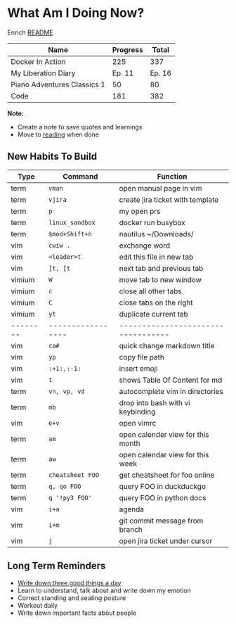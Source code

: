 # What Am I Doing Now?

Enrich [README](./readmereadme.md)

| Name                        | Progress | Total  |
| --------------------------- | -------- | ------ |
| Docker In Action            | 225      | 337    |
| My Liberation Diary         | Ep. 11   | Ep. 16 |
| Piano Adventures Classics 1 | 50       | 80     |
| Code                        | 181      | 382    |

**Note:**

- Create a note to save quotes and learnings
- Move to [reading](./reading.md) when done

## New Habits To Build

| Type     | Command           | Function                           |
| -------- | ----------------- | ---------------------------------- |
| term     | `vman`            | open manual page in vim            |
| term     | `vjira`           | create jira ticket with template   |
| term     | `p`               | my open prs                        |
| term     | `linux_sandbox`   | docker run busybox                 |
| term     | `$mod+Shift+n`    | nautilus ~/Downloads/              |
| vim      | `cwiw .`          | exchange word                      |
| vim      | `<leader>t`       | edit this file in new tab          |
| vim      | `]t, [t`          | next tab and previous tab          |
| vimium   | `W`               | move tab to new window             |
| vimium   | `c`               | close all other tabs               |
| vimium   | `C`               | close tabs on the right            |
| vimium   | `yt`              | duplicate  current tab             |
| -------- | ----------------- | ---------------------------------- |
| vim      | `ca#`             | quick change markdown title        |
| vim      | `yp`              | copy file path                     |
| vim      | `:+1:,:-1:`       | insert emoji                       |
| vim      | `t`               | shows Table Of Content for md      |
| term     | `vn, vp, vd`      | autocomplete vim in directories    |
| term     | `mb`              | drop into bash with vi keybinding  |
| vim      | `e+v`             | open vimrc                         |
| term     | `am`              | open calender view for this month  |
| term     | `aw`              | open calendar view for this week   |
| term     | `cheatsheet FOO`  | get cheatsheet for foo online      |
| term     | `q, qo FOO`       | query FOO in duckduckgo            |
| term     | `q '!py3 FOO'`    | query FOO in python docs           |
| vim      | `i+a`             | agenda                             |
| vim      | `i+m`             | git commit message from branch     |
| vim      | `j`               | open jira ticket under cursor      |

## Long Term Reminders

- [Write down three good things a day](https://ggia.berkeley.edu/practice/three-good-things)
- Learn to understand, talk about and write down my emotion
- Correct standing and seating posture
- Workout daily
- Write down important facts about people
